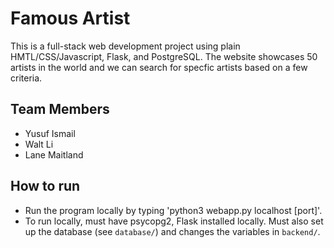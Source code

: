 # Famous Artist

This is a full-stack web development project using plain HMTL/CSS/Javascript, Flask, and PostgreSQL. The website showcases 50 artists in the world and we can search for specfic artists based on a few criteria.

## Team Members
- Yusuf Ismail
- Walt Li
- Lane Maitland

## How to run
- Run the program locally by typing 'python3 webapp.py localhost [port]'.
- To run locally, must have psycopg2, Flask installed locally. Must also set up the database (see `database/`) and changes the variables in `backend/`.
